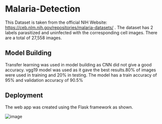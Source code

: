 # Malaria-Detection
  This Dataset is taken from the official NIH Website: https://ceb.nlm.nih.gov/repositories/malaria-datasets/ . The dataset has 2 labels parasitized and uninfected with the corresponding cell images. There are a total of 27,558 images.
   
## Model Building
Transfer learning was used in model building as CNN did not give a good accuracy. vgg19 model was used as it gave the best results.80% of images were used in training   and 20% in testing.
 The model has a train accuracy of 95% and validation accuracy of 90.5%
 
 ## Deployment
 The web app was created using the Flask framework as shown.

![image](https://user-images.githubusercontent.com/28974154/217737202-a318ab67-4431-4a0b-9091-6194f8bffb64.png)
